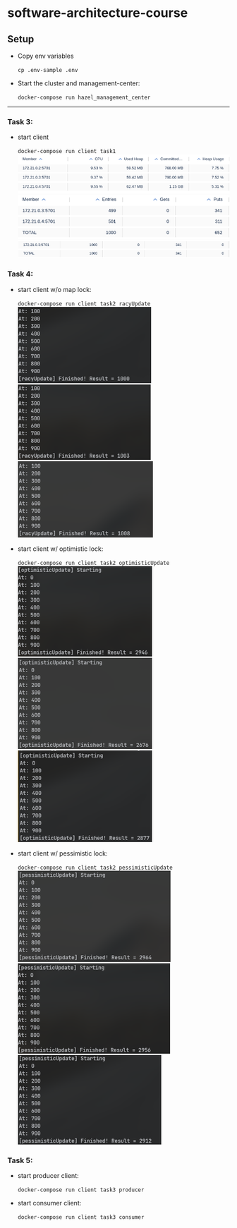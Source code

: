 # software-architecture-course

## Setup

- Copy env variables

  `cp .env-sample .env`

- Start the cluster and management-center:

  `docker-compose run hazel_management_center`

---

### Task 3:

- start client

  `docker-compose run client task1`
  ![](/res/task1.png)
  ![](/res/task1_1.png)
  ![](/res/task1_2.png)

### Task 4:

- start client w/o map lock:

  `docker-compose run client task2 racyUpdate`
  ![](/res/task2.png)
  ![](/res/task2_1.png)
  ![](/res/task2_2.png)

- start client w/ optimistic lock:

  `docker-compose run client task2 optimisticUpdate`
  ![](/res/task2_3.png)
  ![](/res/task2_4.png)
  ![](/res/task2_5.png)

- start client w/ pessimistic lock:

  `docker-compose run client task2 pessimisticUpdate`
  ![](/res/task2_6.png)
  ![](/res/task2_7.png)
  ![](/res/task2_8.png)

### Task 5:

- start producer client:

  `docker-compose run client task3 producer`

- start consumer client:

  `docker-compose run client task3 consumer`

